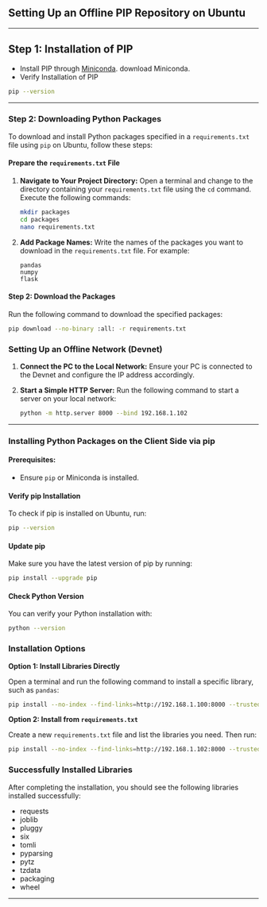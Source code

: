 ## Setting Up an Offline PIP Repository on Ubuntu

---

## Step 1: Installation of PIP

   - Install PIP through [Miniconda](https://docs.anaconda.com/free/miniconda/index.html).
download Miniconda.
   - Verify Installation of PIP

   ```bash
   pip --version
   ```

---


### Step 2: Downloading Python Packages

To download and install Python packages specified in a `requirements.txt` file using `pip` on Ubuntu, follow these steps:

#### Prepare the `requirements.txt` File

1. **Navigate to Your Project Directory:**
   Open a terminal and change to the directory containing your `requirements.txt` file using the `cd` command. Execute the following commands:
   ```bash
   mkdir packages
   cd packages
   nano requirements.txt
   ```

2. **Add Package Names:**
   Write the names of the packages you want to download in the `requirements.txt` file. For example:
   ```
   pandas
   numpy
   flask
   ```

#### Step 2: Download the Packages

Run the following command to download the specified packages:
```bash
pip download --no-binary :all: -r requirements.txt
```

### Setting Up an Offline Network (Devnet)

1. **Connect the PC to the Local Network:**
   Ensure your PC is connected to the Devnet and configure the IP address accordingly.

2. **Start a Simple HTTP Server:**
   Run the following command to start a server on your local network:
   ```bash
   python -m http.server 8000 --bind 192.168.1.102
   ```

---

### Installing Python Packages on the Client Side via pip

#### Prerequisites:
- Ensure `pip` or Miniconda is installed.

#### Verify pip Installation

To check if pip is installed on Ubuntu, run:
```bash
pip --version
```

#### Update pip

Make sure you have the latest version of pip by running:
```bash
pip install --upgrade pip
```

#### Check Python Version

You can verify your Python installation with:
```bash
python --version
```

### Installation Options

**Option 1: Install Libraries Directly**

Open a terminal and run the following command to install a specific library, such as `pandas`:
```bash
pip install --no-index --find-links=http://192.168.1.100:8000 --trusted-host 192.168.1.100 pandas
```

**Option 2: Install from `requirements.txt`**

Create a new `requirements.txt` file and list the libraries you need. Then run:
```bash
pip install --no-index --find-links=http://192.168.1.102:8000 --trusted-host 192.168.1.102 -r requirements.txt
```

### Successfully Installed Libraries

After completing the installation, you should see the following libraries installed successfully:
- requests
- joblib
- pluggy
- six
- tomli
- pyparsing
- pytz
- tzdata
- packaging
- wheel

--- 
